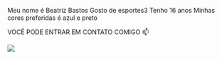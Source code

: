 Meu nome é Beatriz Bastos
Gosto de esportes3
Tenho 16 anos
Minhas cores preferidas é azul e preto 

VOCÊ PODE ENTRAR EM CONTATO COMIGO 📫

![](0001110559458sp@aluno.educacao.sp.gov.br)

